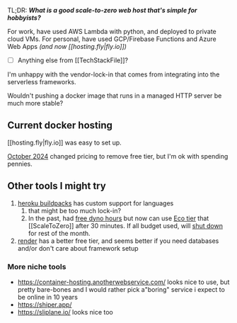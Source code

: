 TL;DR: ***What is a good scale-to-zero web host that's simple for hobbyists?*** 

For work, have used AWS Lambda with python, and deployed to private cloud VMs.
For personal, have used GCP/Firebase Functions and Azure Web Apps *(and now [[hosting.fly|fly.io]])*
- [ ] Anything else from [[TechStackFile]]?

I'm unhappy with the vendor-lock-in that comes from integrating into the serverless frameworks.

Wouldn't pushing a docker image that runs in a managed HTTP server be much more stable?
## Current docker hosting
[[hosting.fly|fly.io]] was easy to set up.

[October 2024](https://www.srvrlss.io/blog/fly-io-pay-as-you-go/#conclusion) changed pricing to remove free tier, but I'm ok with spending pennies.
## Other tools I might try
1. [heroku buildpacks](https://devcenter.heroku.com/articles/buildpacks) has custom support for languages
	1. that might be too much lock-in?
	2. In the past, had [free dyno hours](https://devcenter.heroku.com/articles/free-dyno-hours#dyno-sleeping) but now can use [Eco tier](https://www.heroku.com/pricing) that [[ScaleToZero]] after 30 minutes. If all budget used, will [shut down](https://devcenter.heroku.com/articles/eco-dyno-hours#dyno-sleeping) for rest of the month.
2. [render](https://render.com/pricing) has a better free tier, and seems better if you need databases and/or don't care about framework setup
### More niche tools
- https://container-hosting.anotherwebservice.com/ looks nice to use, but pretty bare-bones and I would rather pick a"boring" service i expect to be online in 10 years
- https://shiper.app/
- https://sliplane.io/ looks nice too

